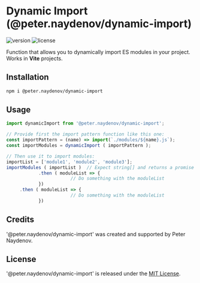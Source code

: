 # Dynamic Import (@peter.naydenov/dynamic-import)

![version](https://img.shields.io/github/package-json/v/peterNaydenov/dynamic-import)
![license](https://img.shields.io/github/license/peterNaydenov/dynamic-import)


Function that allows you to dynamically import ES modules in your project. Works in **Vite** projects.



## Installation

```bash
npm i @peter.naydenov/dynamic-import
```



## Usage

```js
import dynamicImport from '@peter.naydenov/dynamic-import';

// Provide first the import pattern function like this one:
const importPattern = (name) => import(`./modules/${name}.js`);
const importModules = dynamicImport ( importPattern );

// Then use it to import modules:
importList = ['module1', 'module2', 'module3'];
importModules ( importList )  // Expect string[] and returns a promise
            .then ( moduleList => {
                        // Do something with the moduleList
            })
     .then ( moduleList => {
                        // Do something with the moduleList
            })
```



## Credits
'@peter.naydenov/dynamic-import' was created and supported by Peter Naydenov.



## License
'@peter.naydenov/dynamic-import' is released under the [MIT License](http://opensource.org/licenses/MIT).